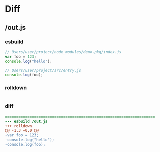 # Diff
## /out.js
### esbuild
```js
// Users/user/project/node_modules/demo-pkg/index.js
var foo = 123;
console.log("hello");

// Users/user/project/src/entry.js
console.log(foo);
```
### rolldown
```js

```
### diff
```diff
===================================================================
--- esbuild	/out.js
+++ rolldown	
@@ -1,3 +0,0 @@
-var foo = 123;
-console.log("hello");
-console.log(foo);

```